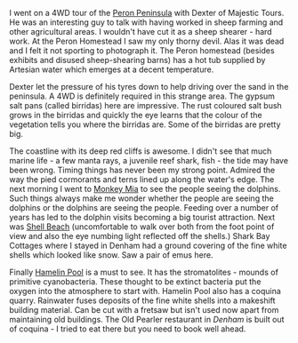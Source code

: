 I went on a 4WD tour of the [Peron Peninsula](https://parks.dpaw.wa.gov.au/park/francois-peron)
with Dexter of Majestic Tours. He was an interesting guy to talk with having worked in sheep farming and other agricultural areas. I wouldn't have cut it as a sheep shearer - hard work. At the Peron Homestead I saw my only thorny devil. Alas it was dead and I felt it not sporting to photograph it. The Peron homestead (besides exhibits and disused sheep-shearing barns) has a hot tub supplied by Artesian water which emerges at a decent temperature.

Dexter let the pressure of his tyres down to help driving over the sand in the peninsula. A 4WD is definitely required in this strange area. The gypsum salt pans (called birridas) here are impressive. The rust coloured salt bush grows in the birridas and quickly the eye learns that the colour of the vegetation tells you where the birridas are. Some of the birridas are pretty big.

The coastline with its deep red cliffs is awesome. I didn't see that much marine life - a few manta rays, a juvenile reef shark, fish - the tide may have been wrong. Timing things has never been my strong point. Admired the way the pied cormorants and terns lined up along the water's edge. The next morning I went to
[Monkey Mia](https://www.sharkbay.org/place/monkey-mia/) to see the people seeing the dolphins. Such things always make me wonder whether the people are seeing the dolphins or the dolphins are seeing the people. Feeding over a number of years has led to the dolphin visits becoming a big tourist attraction. Next was
[Shell Beach](https://parks.dpaw.wa.gov.au/park/shell-beach) (uncomfortable to walk over both from the foot point of view and also the eye numbing light reflected off the shells.) Shark Bay Cottages where I stayed in Denham had a ground covering of the fine white shells which looked like snow. Saw a pair of emus here.

Finally [Hamelin Pool](https://parks.dpaw.wa.gov.au/park/hamelin-pool) is a must to see. It has the stromatolites - mounds of primitive cyanobacteria. These thought to be extinct bacteria put the oxygen into the atmosphere to start with. Hamelin Pool also has a coquina quarry. Rainwater fuses deposits of the fine white shells into a makeshift building material. Can be cut with a fretsaw but isn't used now apart from maintaining old buildings. The Old Pearler restaurant in *Denham* is built out of coquina - I tried to eat there but you need to book well ahead.
